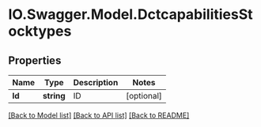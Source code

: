 # IO.Swagger.Model.DctcapabilitiesStocktypes
## Properties

Name | Type | Description | Notes
------------ | ------------- | ------------- | -------------
**Id** | **string** | ID | [optional] 

[[Back to Model list]](../README.md#documentation-for-models) [[Back to API list]](../README.md#documentation-for-api-endpoints) [[Back to README]](../README.md)

